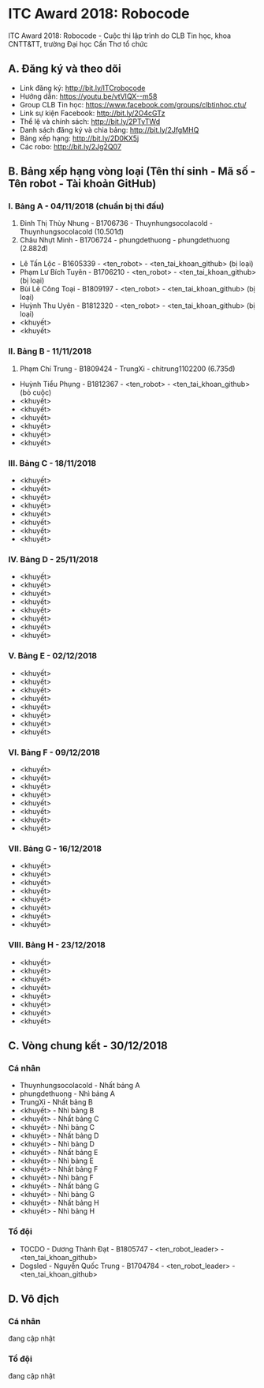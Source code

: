 # ITC Award 2018: Robocode
ITC Award 2018: Robocode - Cuộc thi lập trình do CLB Tin học, khoa CNTT&TT, trường Đại học Cần Thơ tổ chức

## A. Đăng ký và theo dõi
* Link đăng ký: http://bit.ly/ITCrobocode
* Hướng dẫn: https://youtu.be/vtVIQX--m58
* Group CLB Tin học: https://www.facebook.com/groups/clbtinhoc.ctu/
* Link sự kiện Facebook: http://bit.ly/2O4cGTz
* Thể lệ và chính sách: http://bit.ly/2PTyTWd
* Danh sách đăng ký và chia bảng: http://bit.ly/2JfgMHQ
* Bảng xếp hạng: http://bit.ly/2D0KX5j
* Các robo: http://bit.ly/2Jg2Q07

## B. Bảng xếp hạng vòng loại (Tên thí sinh - Mã số - Tên robot - Tài khoản GitHub)
### I. Bảng A - 04/11/2018 (chuẩn bị thi đấu)
1. Đinh Thị Thùy Nhung - B1706736 - Thuynhungsocolacold - Thuynhungsocolacold (10.501đ)
2. Châu Nhựt Minh - B1706724 - phungdethuong - phungdethuong (2.882đ)
* Lê Tấn Lộc - B1605339 - <ten_robot> - <ten_tai_khoan_github> (bị loại)
* Phạm Lư Bích Tuyên - B1706210 - <ten_robot> - <ten_tai_khoan_github> (bị loại)
* Bùi Lê Công Toại - B1809197 - <ten_robot> - <ten_tai_khoan_github> (bị loại)
* Huỳnh Thu Uyên - B1812320 - <ten_robot> - <ten_tai_khoan_github> (bị loại)
* <khuyết>
* <khuyết>

### II. Bảng B - 11/11/2018
1. Phạm Chí Trung - B1809424 - TrungXi - chitrung1102200 (6.735đ)
* Huỳnh Tiểu Phụng - B1812367 - <ten_robot> - <ten_tai_khoan_github> (bỏ cuộc)
* <khuyết>
* <khuyết>
* <khuyết>
* <khuyết>
* <khuyết>
* <khuyết>

### III. Bảng C - 18/11/2018
* <khuyết>
* <khuyết>
* <khuyết>
* <khuyết>
* <khuyết>
* <khuyết>
* <khuyết>
* <khuyết>

### IV. Bảng D - 25/11/2018
* <khuyết>
* <khuyết>
* <khuyết>
* <khuyết>
* <khuyết>
* <khuyết>
* <khuyết>
* <khuyết>

### V. Bảng E - 02/12/2018
* <khuyết>
* <khuyết>
* <khuyết>
* <khuyết>
* <khuyết>
* <khuyết>
* <khuyết>
* <khuyết>

### VI. Bảng F - 09/12/2018
* <khuyết>
* <khuyết>
* <khuyết>
* <khuyết>
* <khuyết>
* <khuyết>
* <khuyết>
* <khuyết>

### VII. Bảng G - 16/12/2018
* <khuyết>
* <khuyết>
* <khuyết>
* <khuyết>
* <khuyết>
* <khuyết>
* <khuyết>
* <khuyết>

### VIII. Bảng H - 23/12/2018
* <khuyết>
* <khuyết>
* <khuyết>
* <khuyết>
* <khuyết>
* <khuyết>
* <khuyết>
* <khuyết>

## C. Vòng chung kết - 30/12/2018
### Cá nhân
* Thuynhungsocolacold - Nhất bảng A
* phungdethuong - Nhì bảng A
* TrungXi - Nhất bảng B
* <khuyết> - Nhì bảng B
* <khuyết> - Nhất bảng C
* <khuyết> - Nhì bảng C
* <khuyết> - Nhất bảng D
* <khuyết> - Nhì bảng D
* <khuyết> - Nhất bảng E
* <khuyết> - Nhì bảng E
* <khuyết> - Nhất bảng F
* <khuyết> - Nhì bảng F
* <khuyết> - Nhất bảng G
* <khuyết> - Nhì bảng G
* <khuyết> - Nhất bảng H
* <khuyết> - Nhì bảng H

### Tổ đội
* TOCDO - Dương Thành Đạt - B1805747 - <ten_robot_leader> - <ten_tai_khoan_github>
* Dogsled - Nguyễn Quốc Trung - B1704784 - <ten_robot_leader> - <ten_tai_khoan_github>

## D. Vô địch
### Cá nhân
đang cập nhật
### Tổ đội
đang cập nhật
